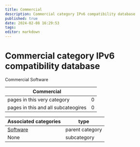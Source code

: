 ```yaml
---
title: Commercial
description: Commercial category IPv6 compatibility database
published: true
date: 2024-02-08 16:29:53 
tags:
editor: markdown
---
```


# Commercial category IPv6 compatibility database


Commercial Software


| Commercial   |   |
| - | - |
| pages in this very category | 0 |
| pages in this and all subcateogires | 0 |

| Associated categories | type |
| - | - |
| [Software](../Software) | parent category |
| None | subcategory |